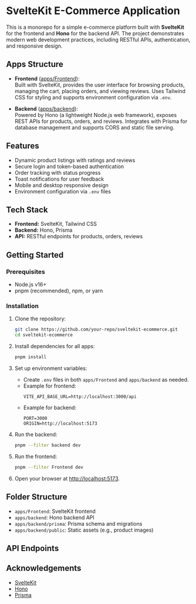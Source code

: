 # SvelteKit E-Commerce Application

This is a monorepo for a simple e-commerce platform built with **SvelteKit** for the frontend and **Hono** for the backend API. The project demonstrates modern web development practices, including RESTful APIs, authentication, and responsive design.

## Apps Structure

- **Frontend** ([apps/Frontend](apps/Frontend)):  
  Built with SvelteKit, provides the user interface for browsing products, managing the cart, placing orders, and viewing reviews. Uses Tailwind CSS for styling and supports environment configuration via `.env`.

- **Backend** ([apps/backend](apps/backend)):  
  Powered by Hono (a lightweight Node.js web framework), exposes REST APIs for products, orders, and reviews. Integrates with Prisma for database management and supports CORS and static file serving.

## Features

- Dynamic product listings with ratings and reviews
- Secure login and token-based authentication
- Order tracking with status progress
- Toast notifications for user feedback
- Mobile and desktop responsive design
- Environment configuration via `.env` files

## Tech Stack

- **Frontend:** SvelteKit, Tailwind CSS
- **Backend:** Hono, Prisma
- **API:** RESTful endpoints for products, orders, reviews

## Getting Started

### Prerequisites

- Node.js v16+
- pnpm (recommended), npm, or yarn

### Installation

1. Clone the repository:
    ```bash
    git clone https://github.com/your-repo/sveltekit-ecommerce.git
    cd sveltekit-ecommerce
    ```

2. Install dependencies for all apps:
    ```bash
    pnpm install
    ```

3. Set up environment variables:
    - Create `.env` files in both `apps/Frontend` and `apps/backend` as needed.
    - Example for frontend:
      ```
      VITE_API_BASE_URL=http://localhost:3000/api
      ```
    - Example for backend:
      ```
      PORT=3000
      ORIGIN=http://localhost:5173
      ```

4. Run the backend:
    ```bash
    pnpm --filter backend dev
    ```

5. Run the frontend:
    ```bash
    pnpm --filter Frontend dev
    ```

6. Open your browser at [http://localhost:5173](http://localhost:5173).

## Folder Structure

- `apps/Frontend`: SvelteKit frontend
- `apps/backend`: Hono backend API
- `apps/backend/prisma`: Prisma schema and migrations
- `apps/backend/public`: Static assets (e.g., product images)

## API Endpoints



## Acknowledgements

- [SvelteKit](https://kit.svelte.dev/)
- [Hono](https://hono.dev/)
- [Prisma](https://www.prisma.io/)